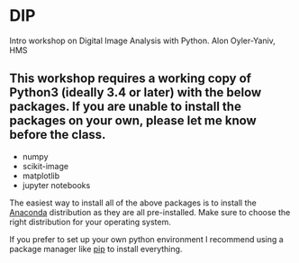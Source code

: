 # DIP
Intro workshop on Digital Image Analysis with Python. Alon Oyler-Yaniv, HMS


## This workshop requires a working copy of Python3 (ideally 3.4 or later) with the below packages. If you are unable to install the packages on your own, please let me know before the class.

* numpy
* scikit-image
* matplotlib
* jupyter notebooks

The easiest way to install all of the above packages is to install the [Anaconda](https://www.anaconda.com/download) distribution as they are all pre-installed. Make sure to choose the right distribution for your operating system.


If you prefer to set up your own python environment I recommend using a package manager like [pip](https://packaging.python.org/tutorials/installing-packages/) to install everything.

